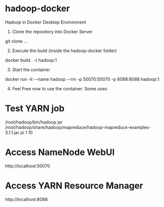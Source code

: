 # hadoop-docker
Hadoop in Docker Desktop Environment

1. Clone the repository into Docker Server

git clone ...

2. Execute the build (inside the hadoop-docker folder)

docker build . -t hadoop:1

3. Start the container

docker run -it --name hadoop --rm -p 50070:50070 -p 8088:8088 hadoop:1

4. Feel Free now to use the container. Some uses:

# Test YARN job
/root/hadoop/bin/hadoop jar /root/hadoop/share/hadoop/mapreduce/hadoop-mapreduce-examples-3.1.1.jar pi 1 10

# Access NameNode WebUI
http://localhost:50070

# Access YARN Resource Manager
http://localhost:8088